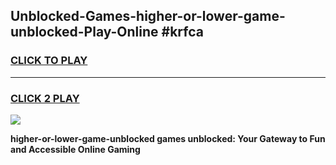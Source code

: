 
## Unblocked-Games-higher-or-lower-game-unblocked-Play-Online #krfca
<h3>
<a href="https://news.freeplayer.one?title=higher-or-lower-game-unblocked&ref=3">CLICK TO PLAY</a></h3>
<hr>

<h3>
<a href="https://news.freeplayer.one?title=higher-or-lower-game-unblocked&ref=3">CLICK 2 PLAY</a>
  
</h3>

<a href="https://news.freeplayer.one?title=higher-or-lower-game-unblocked&ref=3"><img src="https://clearcache.store/games.png"></a>


**higher-or-lower-game-unblocked games unblocked: Your Gateway to Fun and Accessible Online Gaming**
